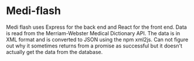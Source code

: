 # Medi-flash
Medi flash uses Express for the back end and React for the front end. Data is read from the Merriam-Webster Medical Dictionary API. The data is in XML format and is converted to JSON using the npm xml2js. Can not figure out why it sometimes returns from a promise as successful but it doesn't actually get the data from the database.
